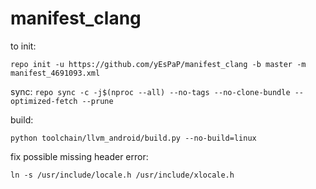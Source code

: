 # manifest_clang

to init:

`repo init -u https://github.com/yEsPaP/manifest_clang -b master -m manifest_4691093.xml`

sync:
`repo sync -c -j$(nproc --all) --no-tags --no-clone-bundle --optimized-fetch --prune`

build:

`python toolchain/llvm_android/build.py --no-build=linux`

fix possible missing header error:

`ln -s /usr/include/locale.h /usr/include/xlocale.h`
